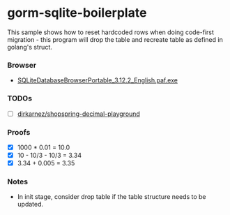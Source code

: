 gorm-sqlite-boilerplate
=======================
This sample shows how to reset hardcoded rows when doing code-first migration - this program will drop the table and recreate table as defined in golang's struct.

### Browser
- [SQLiteDatabaseBrowserPortable_3.12.2_English.paf.exe](https://github.com/sqlitebrowser/sqlitebrowser/releases/download/v3.12.2/SQLiteDatabaseBrowserPortable_3.12.2_English.paf.exe)

### TODOs
- [ ] [dirkarnez/shopspring-decimal-playground](https://github.com/dirkarnez/shopspring-decimal-playground)

### Proofs
- [x] 1000 * 0.01 = 10.0
- [x] 10 - 10/3 - 10/3 = 3.34
- [x] 3.34 + 0.005 = 3.35

### Notes
- In init stage, consider drop table if the table structure needs to be updated.

